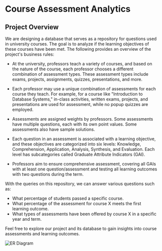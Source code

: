 # Course Assessment Analytics

## Project Overview

We are designing a database that serves as a repository for questions used in university courses. The goal is to analyze if the learning objectives of these courses have been met. The following provides an overview of the project's business rules:

- At the university, professors teach a variety of courses, and based on the nature of the course, each professor chooses a different combination of assessment types. These assessment types include exams, projects, assignments, quizzes, presentations, and more.

- Each professor may use a unique combination of assessments for each course they teach. For example, for a course like "Introduction to Database Systems," in-class activities, written exams, projects, and presentations are used for assessment, while no popup quizzes are employed.

- Assessments are assigned weights by professors. Some assessments have multiple questions, each with its own point values. Some assessments also have sample solutions.

- Each question in an assessment is associated with a learning objective, and these objectives are categorized into six levels: Knowledge, Comprehension, Application, Analysis, Synthesis, and Evaluation. Each level has subcategories called Graduate Attribute Indicators (GAI).

- Professors aim to ensure comprehensive assessment, covering all GAIs with at least one question/assessment and testing all learning outcomes with two questions during the term.

With the queries on this repository, we can answer various questions such as:

- What percentage of students passed a specific course.
- What percentage of the assessment for course X meets the first learning outcome.
- What types of assessments have been offered by course X in a specific year and term.

Feel free to explore our project and its database to gain insights into course assessments and learning outcomes.

![ER Diagram](ERD-1)
